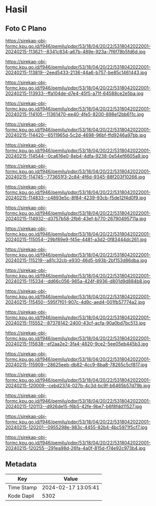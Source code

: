 # Hasil

## Foto C Plano

https://sirekap-obj-formc.kpu.go.id/f946/pemilu/pdpr/53/18/04/20/22/5318042022001-20240215-113621--8341c834-a67b-489e-923a-7f6f78b5fd6d.jpg

https://sirekap-obj-formc.kpu.go.id/f946/pemilu/pdpr/53/18/04/20/22/5318042022001-20240215-113819--2eed5433-2136-44a6-b757-be85c1461443.jpg

https://sirekap-obj-formc.kpu.go.id/f946/pemilu/pdpr/53/18/04/20/22/5318042022001-20240215-113933--ffa104de-d7e4-45f5-a71f-64588ce2e5ba.jpg

https://sirekap-obj-formc.kpu.go.id/f946/pemilu/pdpr/53/18/04/20/22/5318042022001-20240215-114105--11361470-ee40-4fe5-8200-898e12bb611c.jpg

https://sirekap-obj-formc.kpu.go.id/f946/pemilu/pdpr/53/18/04/20/22/5318042022001-20240215-114420--6511965d-5c2d-4698-96bf-ffd9246a97bb.jpg

https://sirekap-obj-formc.kpu.go.id/f946/pemilu/pdpr/53/18/04/20/22/5318042022001-20240215-114544--0ca616e0-8eb4-4dfa-9238-0e54ef6605a9.jpg

https://sirekap-obj-formc.kpu.go.id/f946/pemilu/pdpr/53/18/04/20/22/5318042022001-20240215-114745--773651f3-2c84-4f6d-9345-88f203f10266.jpg

https://sirekap-obj-formc.kpu.go.id/f946/pemilu/pdpr/53/18/04/20/22/5318042022001-20240215-114833--c4893e5c-8f84-4239-93cb-f5de12f4d0f9.jpg

https://sirekap-obj-formc.kpu.go.id/f946/pemilu/pdpr/53/18/04/20/22/5318042022001-20240215-114932--d3757b58-2fb6-43ef-b770-26790495711a.jpg

https://sirekap-obj-formc.kpu.go.id/f946/pemilu/pdpr/53/18/04/20/22/5318042022001-20240215-115054--29bf89e9-f45e-4481-a3d2-0f83444dc261.jpg

https://sirekap-obj-formc.kpu.go.id/f946/pemilu/pdpr/53/18/04/20/22/5318042022001-20240215-115219--a81c32cb-e930-46d5-b93b-2bf153d86dba.jpg

https://sirekap-obj-formc.kpu.go.id/f946/pemilu/pdpr/53/18/04/20/22/5318042022001-20240215-115334--dd66c056-965a-424f-8936-d801d9d884b8.jpg

https://sirekap-obj-formc.kpu.go.id/f946/pemilu/pdpr/53/18/04/20/22/5318042022001-20240215-115450--595f7f01-907c-4d9c-aed4-001fb57774a2.jpg

https://sirekap-obj-formc.kpu.go.id/f946/pemilu/pdpr/53/18/04/20/22/5318042022001-20240215-115552--87378142-2400-43cf-acfa-90a0bd7bc513.jpg

https://sirekap-obj-formc.kpu.go.id/f946/pemilu/pdpr/53/18/04/20/22/5318042022001-20240215-115638--ef2aa2e2-3fa4-4820-9ce2-5ee05eb445b3.jpg

https://sirekap-obj-formc.kpu.go.id/f946/pemilu/pdpr/53/18/04/20/22/5318042022001-20240215-115909--28625eeb-db82-4cc9-8ba8-78265c5cf817.jpg

https://sirekap-obj-formc.kpu.go.id/f946/pemilu/pdpr/53/18/04/20/22/5318042022001-20240215-120009--cebd2374-027b-4c3d-bc9f-b6465b57d79b.jpg

https://sirekap-obj-formc.kpu.go.id/f946/pemilu/pdpr/53/18/04/20/22/5318042022001-20240215-120113--d926de15-f6b5-42fe-9be7-b6f8fdd11527.jpg

https://sirekap-obj-formc.kpu.go.id/f946/pemilu/pdpr/53/18/04/20/22/5318042022001-20240215-120201--0955298e-983c-4455-82b4-4bc5971f5cf7.jpg

https://sirekap-obj-formc.kpu.go.id/f946/pemilu/pdpr/53/18/04/20/22/5318042022001-20240215-120255--291ea98d-26fa-4a0f-815d-f74e92c973b4.jpg


## Metadata

| Key        | Value               |
| ---------- | ------------------- |
| Time Stamp | 2024-02-17 13:05:41 |
| Kode Dapil | 5302                |



